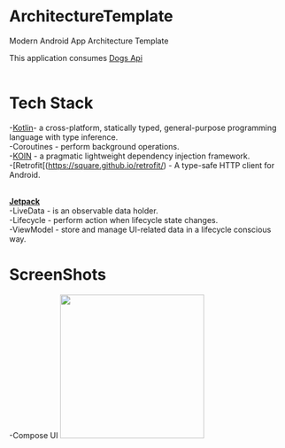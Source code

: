 # ArchitectureTemplate
Modern Android App Architecture Template

This application consumes [Dogs Api ](https://dog.ceo/dog-api/documentation/random)<br/><br/>

# Tech Stack<br/>
-[Kotlin](https://developer.android.com/kotlin?gclid=CjwKCAjw9r-DBhBxEiwA9qYUpWK_ANJvWx6zBkFk-4XeP5a0dCxwyFZv_EeeqAcUx1K_Mj3gGkpdxRoCW9IQAvD_BwE&gclsrc=aw.ds)- a cross-platform, statically typed, general-purpose programming language with type inference.<br/>
-Coroutines - perform background operations.<br/>
-[KOIN](https://insert-koin.io/) - a pragmatic lightweight dependency injection framework.<br/>
-[Retrofit[(https://square.github.io/retrofit/) - A type-safe HTTP client for Android.<br/><br/>

[**Jetpack**](https://developer.android.com/jetpack)<br/>
-LiveData - is an observable data holder.<br/>
-Lifecycle - perform action when lifecycle state changes.<br/>
-ViewModel - store and manage UI-related data in a lifecycle conscious way.<br/>


# ScreenShots 
-Compose UI
<img src="https://user-images.githubusercontent.com/10762793/218992471-677f2380-9138-4222-9738-2f54e3dff987.png" width="260">&emsp;
